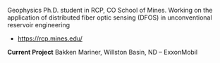 Geophysics Ph.D. student in RCP, CO School of Mines. Working on the application of distributed fiber optic sensing (DFOS) in unconventional reservoir engineering

- https://rcp.mines.edu/

**Current Project**
Bakken Mariner, Willston Basin, ND – ExxonMobil
